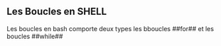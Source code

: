 ## Les Boucles en SHELL

Les boucles en bash comporte deux types les bboucles ##for## et les boucles ##while##
